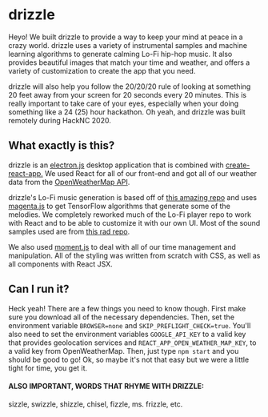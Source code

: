 ﻿# drizzle
Heyo! We built drizzle to provide a way to keep your mind at peace in a crazy world. drizzle uses a variety of instrumental samples and machine learning algorithms to generate calming Lo-Fi hip-hop music. It also provides beautiful images that match your time and weather, and offers a variety of customization to create the app that you need. 

drizzle will also help you follow the 20/20/20 rule of looking at something 20 feet away from your screen for 20 seconds every 20 minutes. This is really important to take care of your eyes, especially when your doing something like a 24 (25) hour hackathon. Oh yeah, and drizzle was built remotely during HackNC 2020.

## What exactly is this?
drizzle is an [electron.js](https://www.electronjs.org/) desktop application that is combined with [create-react-app.](https://github.com/facebook/create-react-app) We used React for all of our front-end and got all of our weather data from the [OpenWeatherMap API](https://openweathermap.org/api).

drizzle's Lo-Fi music generation is based off of [this amazing repo](https://github.com/magenta/lofi-player) and uses [magenta.js](https://github.com/magenta/magenta-js) to get TensorFlow algorithms that generate some of the melodies. We completely reworked much of the Lo-Fi player repo to work with React and to be able to customize it with our own UI. Most of the sound samples used are from [this rad repo](https://github.com/nbrosowsky/tonejs-instruments).

We also used [moment.js](https://momentjs.com/) to deal with all of our time management and manipulation. All of the styling was written from scratch with CSS, as well as all components with React JSX. 

## Can I run it?
Heck yeah! There are a few things you need to know though. First make sure you download all of the necessary dependencies. Then, set the environment variable `BROWSER=none` and `SKIP_PREFLIGHT_CHECK=true`. You'll also need to set the environment variables `GOOGLE_API_KEY` to a valid key that provides geolocation services and `REACT_APP_OPEN_WEATHER_MAP_KEY`, to a valid key from OpenWeatherMap. Then, just type `npm start` and you should be good to go! Ok, so maybe it's not that easy but we were a little tight for time, you get it.

#### ALSO IMPORTANT, WORDS THAT RHYME WITH DRIZZLE:
sizzle, swizzle, shizzle, chisel, fizzle, ms. frizzle, etc.

